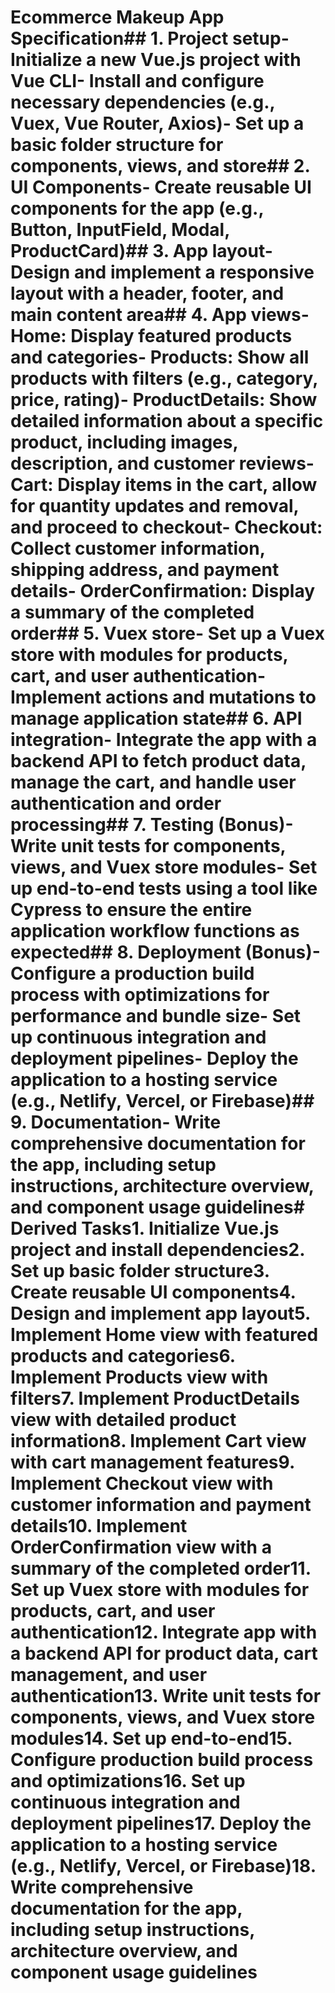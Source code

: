 # Ecommerce Makeup App Specification## 1. Project setup- Initialize a new Vue.js project with Vue CLI- Install and configure necessary dependencies (e.g., Vuex, Vue Router, Axios)- Set up a basic folder structure for components, views, and store## 2. UI Components- Create reusable UI components for the app (e.g., Button, InputField, Modal, ProductCard)## 3. App layout- Design and implement a responsive layout with a header, footer, and main content area## 4. App views- Home: Display featured products and categories- Products: Show all products with filters (e.g., category, price, rating)- ProductDetails: Show detailed information about a specific product, including images, description, and customer reviews- Cart: Display items in the cart, allow for quantity updates and removal, and proceed to checkout- Checkout: Collect customer information, shipping address, and payment details- OrderConfirmation: Display a summary of the completed order## 5. Vuex store- Set up a Vuex store with modules for products, cart, and user authentication- Implement actions and mutations to manage application state## 6. API integration- Integrate the app with a backend API to fetch product data, manage the cart, and handle user authentication and order processing## 7. Testing (Bonus)- Write unit tests for components, views, and Vuex store modules- Set up end-to-end tests using a tool like Cypress to ensure the entire application workflow functions as expected## 8. Deployment (Bonus)- Configure a production build process with optimizations for performance and bundle size- Set up continuous integration and deployment pipelines- Deploy the application to a hosting service (e.g., Netlify, Vercel, or Firebase)## 9. Documentation- Write comprehensive documentation for the app, including setup instructions, architecture overview, and component usage guidelines# Derived Tasks1. Initialize Vue.js project and install dependencies2. Set up basic folder structure3. Create reusable UI components4. Design and implement app layout5. Implement Home view with featured products and categories6. Implement Products view with filters7. Implement ProductDetails view with detailed product information8. Implement Cart view with cart management features9. Implement Checkout view with customer information and payment details10. Implement OrderConfirmation view with a summary of the completed order11. Set up Vuex store with modules for products, cart, and user authentication12. Integrate app with a backend API for product data, cart management, and user authentication13. Write unit tests for components, views, and Vuex store modules14. Set up end-to-end15. Configure production build process and optimizations16. Set up continuous integration and deployment pipelines17. Deploy the application to a hosting service (e.g., Netlify, Vercel, or Firebase)18. Write comprehensive documentation for the app, including setup instructions, architecture overview, and component usage guidelines
